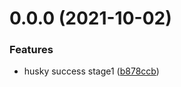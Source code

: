 # 0.0.0 (2021-10-02)


### Features

* husky success stage1 ([b878ccb](https://github.com/Yetching/vite-vue-template/commit/b878ccb351fe24e1134f37caa7c48e26a0b91ebe))



